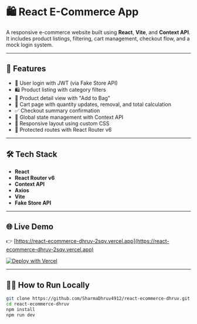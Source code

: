 # 🛍️ React E-Commerce App

A responsive e-commerce website built using **React**, **Vite**, and **Context API**.  
It includes product listings, filtering, cart management, checkout flow, and a mock login system.

---

## 🚀 Features

- 🔐 User login with JWT (via Fake Store API)
- 🛍️ Product listing with category filters
- 🔎 Product detail view with "Add to Bag"
- 🛒 Cart page with quantity updates, removal, and total calculation
- ✅ Checkout summary confirmation
- 🧠 Global state management with Context API
- 📱 Responsive layout using custom CSS
- 🔐 Protected routes with React Router v6

---

## 🛠️ Tech Stack

- **React**
- **React Router v6**
- **Context API**
- **Axios**
- **Vite**
- **Fake Store API**

---

## 🌐 Live Demo

👉 [https://react-ecommerce-dhruv-2sqv.vercel.app](https://react-ecommerce-dhruv-2sqv.vercel.app)

[![Deploy with Vercel](https://vercel.com/button)](https://react-ecommerce-dhruv-2sqv.vercel.app)

---

## 🧑‍💻 How to Run Locally

```bash
git clone https://github.com/SharmaDhruv4912/react-ecommerce-dhruv.git
cd react-ecommerce-dhruv
npm install
npm run dev
